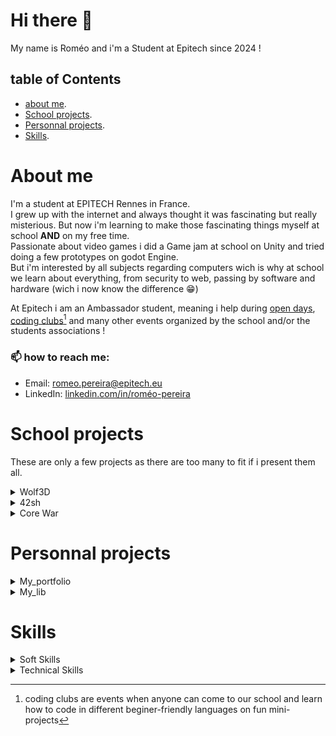 # Hi there 👋
My name is Roméo and i'm a Student at Epitech since 2024 !

## table of Contents
 - [about me](#about-me).
 - [School projects](#school-projects).
 - [Personnal projects](#personnal-projects).
 - [Skills](#skills).

# About me
  I'm a student at EPITECH Rennes in France.\
  I grew up with the internet and always thought it was fascinating but really misterious. But now i'm learning to make those fascinating things myself at school __AND__ on my free time.\
  Passionate about video games i did a Game jam at school on Unity and tried doing a few prototypes on godot Engine.\
  But i'm interested by all subjects regarding computers wich is why at school we learn about everything, from security to web, passing by software and hardware (wich i now know the difference 😁)

  At Epitech i am an Ambassador student, meaning i help during <ins>open days</ins>, <ins>coding clubs</ins>[^1] and many other events organized by the school and/or the students associations !

  [^1]: coding clubs are events when anyone can come to our school and learn how to code in different beginer-friendly languages on fun mini-projects

### 📫 how to reach me:
  - Email: [romeo.pereira@epitech.eu](mailto:romeo.pereira@epitech.eu)
  - LinkedIn: [linkedin.com/in/roméo-pereira](https://www.linkedin.com/in/rom%C3%A9o-pereira-b60901342/)


# School projects
  These are only a few projects as there are too many to fit if i present them all.
  <details>
  <summary> Wolf3D </summary>
    
  ## Goal
   Make our own wolfenstein 3D (or Doom 64)
    
  ## When
   Start 12th of april 2025\
   Ends 25th of may 2025
    
  ## How  
   In C using the CSFML, in groups of 3 people.  
  
  </details>

  <details>
  <summary> 42sh </summary>
    
  ## Goal
   Make our own Shell (based on tcsh)\
   With execution of 1 command or multiple piped together, input and output redirections, history of commands, alias, etc...
    
  ## When
   Start 5th of april 2025\
   Ends 9th of may 2025
    
  ## How  
   In C, in groups of 5 people.  
  
  </details>
  
  <details>
  <summary> Core War </summary>
    
  ## Goal
   Make our own Arena for the champions __AND__ a compiler to compile the champions\
   in bonus we can make champions
  
  ## When
   Start 19th of april 2025\
   Ends 16th of may 2025
    
  ## How  
   In C, in groups of 2 people.  
  
  </details>
  

  
# Personnal projects
  <details>
  <summary> My_portfolio </summary>
    
  ## Goal
   Make a portfolio (title was quite straight forward)

  ## How  
   In HTML and CSS, maybe using tailwindcss framework  
  
  </details>

  <details>
  <summary> My_lib </summary>
    
  ## Goal
   Make a C99 library that fits my needs
    
  ## How  
   in C (because its a C library...), helped by myself 🥖, Epitech, StackOverflow and the web.   
  
  </details>


# Skills
  
  <details>
  <summary> Soft Skills </summary>
    
  | Language |  Level  |
  | -------- | ------- |
  | French   | native  |
  | English  | fluent  |
  | Spanish  | a tiny bit |
  
  - Creative
  - Problem-solving
  - Listening
  - Organization for group projects (Notion)

  </details>

  <details>
  <summary> Technical Skills </summary>
    
  - C
  - Python
  - VS Code
  - Git/GitHub
  - Docker

  </details>
